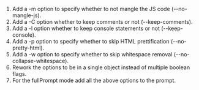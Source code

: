 1. Add a -m option to specify whether to not mangle the JS code (--no-mangle-js).
2. Add a -C option whether to keep comments or not (--keep-comments).
3. Add a -l option whether to keep console statements or not (--keep-console).
4. Add a -p option to specify whether to skip HTML prettification (--no-pretty-html).
5. Add a -w option to specify whether to skip whitespace removal (--no-collapse-whitespace).
6. Rework the options to be in a single object instead of multiple boolean flags.
7. For the fullPrompt mode add all the above options to the prompt.